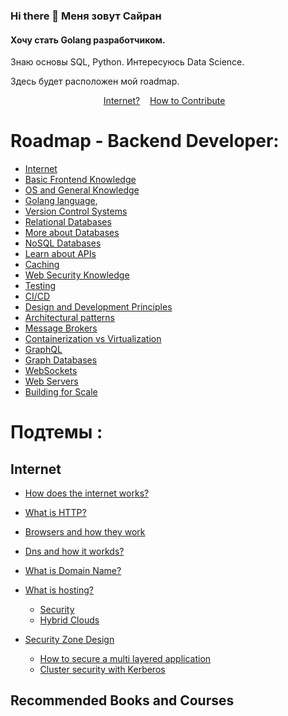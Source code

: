 ### Hi there 👋 Меня зовут Сайран


#### Хочу стать Golang разработчиком. 
 Знаю основы SQL, Python.
 Интересуюсь Data Science. 

Здесь будет расположен мой roadmap.


<p align="center">
	<a href="sections/Internet.md">Internet?</a>&nbsp;&nbsp;&nbsp;
  <a href="#how-to-contribute">How to Contribute</a>&nbsp;&nbsp;&nbsp;

  
  
  
  # Roadmap - Backend Developer:
- [Internet](sections/01-Internet.md)
- [Basic Frontend Knowledge](sections/02-BasicFrontendKnowledge.md)
- [OS and General Knowledge](sections/03-OSandGeneralKnowledge.md)
- [Golang language](sections/04-Golanglanguage.md)‚
- [Version Control Systems](sections/05-VersionControlSystems.md)
- [Relational Databases](sections/06-RelationalDatabases.md)
- [More about Databases](sections/07-MoreAboutDatabases.md)
- [NoSQL Databases](sections/08-NoSQLDatabases.md)
- [Learn about APIs](sections/09-LearnAboutAPIs.md)
- [Caching](sections/10-Caching.md)
- [Web Security Knowledge](sections/11-WebSecurityKnowledge.md)
- [Testing](sections/12-Testing.md)
- [CI/CD](sections/13-CICD.md)
- [Design and Development Principles](sections/14-DesignAndDevelopmentPrinciples.md)
- [Architectural patterns](sections/15-ArchitecturalPatterns.md)
- [Message Brokers](sections/16-MessageBrokers.md)
- [Containerization vs Virtualization](sections/17-ContainerizationVsVirtualization.md)
- [GraphQL](sections/18-GraphQL.md)
- [Graph Databases](sections/19-GraphDatabases.md)
- [WebSockets](sections/20-GraphQL.md)
- [Web Servers](sections/21-WebServers.md)
- [Building for Scale](sections/22-BuildingForScale.md)

# Подтемы :
##  Internet
- [How does the internet works?](sections/01-Internet.md#How_does_the_internet_works)
- [What is HTTP?](sections/01-Internet.md#HTTP)
- [Browsers and how they work](sections/01-Internet.md#Browsers)
- [Dns and how it workds?](sections/01-Internet.md#DNS)
- [What is Domain Name?](sections/01-Internet.md#Domain)
- [What is hosting?](sections/01-Internet.md#Hosting)

  - [Security](sections/02-BasicSkills.md#security)
  - [Hybrid Clouds](sections/02-BasicSkills.md#hybrid-clouds)
- [Security Zone Design](sections/02-BasicSkills.md#security-zone-design)
  - [How to secure a multi layered application](sections/02-BasicSkills.md#how-to-secure-a-multi-layered-application)
  - [Cluster security with Kerberos](sections/02-BasicSkills.md#cluster-security-with-kerberos)



## Recommended Books and Courses

